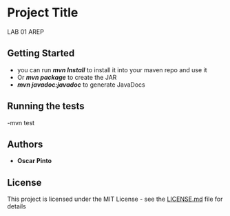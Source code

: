 # Project Title

LAB 01 AREP

## Getting Started

- you can run ***mvn Install*** to install it into your maven repo and use it
- Or ***mvn package*** to create the JAR
- ***mvn javadoc:javadoc*** to generate JavaDocs

## Running the tests

-mvn test

## Authors

* **Oscar Pinto** 

## License

This project is licensed under the MIT License - see the [LICENSE.md](LICENSE.md) file for details


